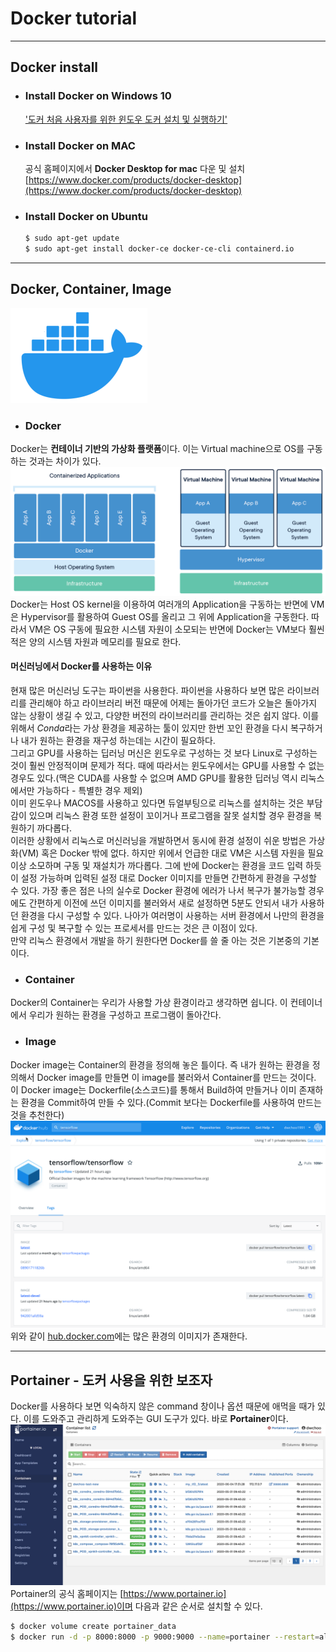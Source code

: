 # Docker tutorial
---
## Docker install
* ### Install Docker on Windows 10
  ['도커 처음 사용자를 위한 윈도우 도커 설치 및 실행하기'](https://steemit.com/kr/@mystarlight/docker)

* ### Install Docker on MAC
  공식 홈페이지에서 **Docker Desktop for mac** 다운 및 설치  
  [https://www.docker.com/products/docker-desktop](https://www.docker.com/products/docker-desktop)
  
* ### Install Docker on Ubuntu
  ```bash
  $ sudo apt-get update
  $ sudo apt-get install docker-ce docker-ce-cli containerd.io
  ```
---
## Docker, Container, Image
![Docker](./image/docker_.png)
* ### Docker
Docker는 **컨테이너 기반의 가상화 플랫폼**이다. 이는 Virtual machine으로 OS를 구동하는 것과는 차이가 있다.  
![Docker vs VM](./image/containerized-and-vm-transparent-bg.png)
Docker는 Host OS kernel을 이용하여 여러개의 Application을 구동하는 반면에 VM은 Hypervisor를 활용하여 Guest OS를 올리고 그 위에 Application을 구동한다. 따라서 VM은 OS 구동에 필요한 시스템 자원이 소모되는 반면에 Docker는 VM보다 훨씬 적은 양의 시스템 자원과 메모리를 필요로 한다.

#### 머신러닝에서 Docker를 사용하는 이유
현재 많은 머신러닝 도구는 파이썬을 사용한다. 파이썬을 사용하다 보면 많은 라이브러리를 관리해야 하고 라이브러리 버전 때문에 어제는 돌아가던 코드가 오늘은 돌아가지 않는 상황이 생길 수 있고, 다양한 버전의 라이브러리를 관리하는 것은 쉽지 않다. 이를 위해서 *Conda*라는 가상 환경을 제공하는 툴이 있지만 한번 꼬인 환경을 다시 복구하거나 내가 원하는 환경을 재구성 하는데는 시간이 필요하다.  
그리고 GPU를 사용하는 딥러닝 머신은 윈도우로 구성하는 것 보다 Linux로 구성하는 것이 훨씬 안정적이며 문제가 적다. 때에 따라서는 윈도우에서는 GPU를 사용할 수 없는 경우도 있다.(맥은 CUDA를 사용할 수 없으며 AMD GPU를 활용한 딥러닝 역시 리눅스에서만 가능하다 - 특별한 경우 제외)  
이미 윈도우나 MACOS를 사용하고 있다면 듀얼부팅으로 리눅스를 설치하는 것은 부담감이 있으며 리눅스 환경 또한 설정이 꼬이거나 프로그램을 잘못 설치할 경우 환경을 복원하기 까다롭다.  
이러한 상황에서 리눅스로 머신러닝을 개발하면서 동시에 환경 설정이 쉬운 방법은 가상화(VM) 혹은 Docker 밖에 없다. 하지만 위에서 언급한 대로 VM은 시스템 자원을 필요 이상 소모하며 구동 및 재설치가 까다롭다. 그에 반에 Docker는 환경을 코드 입력 하듯이 설정 가능하며 입력된 설정 대로 Docker 이미지를 만들면 간편하게 환경을 구성할 수 있다. 가장 좋은 점은 나의 실수로 Docker 환경에 에러가 나서 복구가 불가능할 경우에도 간편하게 이전에 쓰던 이미지를 불러와서 새로 설정하면 5분도 안되서 내가 사용하던 환경을 다시 구성할 수 있다. 나아가 여러명이 사용하는 서버 환경에서 나만의 환경을 쉽게 구성 및 복구할 수 있는 프로세서를 만드는 것은 큰 이점이 있다.  
만약 리눅스 환경에서 개발을 하기 원한다면 Docker를 쓸 줄 아는 것은 기본중의 기본이다.  

* ### Container
Docker의 Container는 우리가 사용할 가상 환경이라고 생각하면 쉽니다. 이 컨테이너에서 우리가 원하는 환경을 구성하고 프로그램이 돌아간다.  

* ### Image
Docker image는 Container의 환경을 정의해 놓은 틀이다. 즉 내가 원하는 환경을 정의해서 Docker image를 만들면 이 image를 불러와서 Container를 만드는 것이다. 이 Docker image는 Dockerfile(소스코드)를 통해서 Build하여 만들거나 이미 존재하는 환경을 Commit하여 만들 수 있다.(Commit 보다는 Dockerfile를 사용하여 만드는 것을 추천한다)
![Docker-hub](./image/docker-hub-tensorflow.png)  
위와 같이 [hub.docker.com](https://hub.docker.com)에는 많은 환경의 이미지가 존재한다.  

---
## Portainer - 도커 사용을 위한 보조자
Docker를 사용하다 보면 익숙하지 않은 command 창이나 옵션 때문에 애먹을 때가 있다. 이를 도와주고 관리하게 도와주는 GUI 도구가 있다. 바로 **Portainer**이다.  
![Portainer](./image/portainer.png)
Portainer의 공식 홈페이지는 [https://www.portainer.io](https://www.portainer.io)이며 다음과 같은 순서로 설치할 수 있다.  
```bash
$ docker volume create portainer_data
$ docker run -d -p 8000:8000 -p 9000:9000 --name=portainer --restart=always -v /var/run/docker.sock:/var/run/docker.sock -v portainer_data:/data portainer/portainer
```

